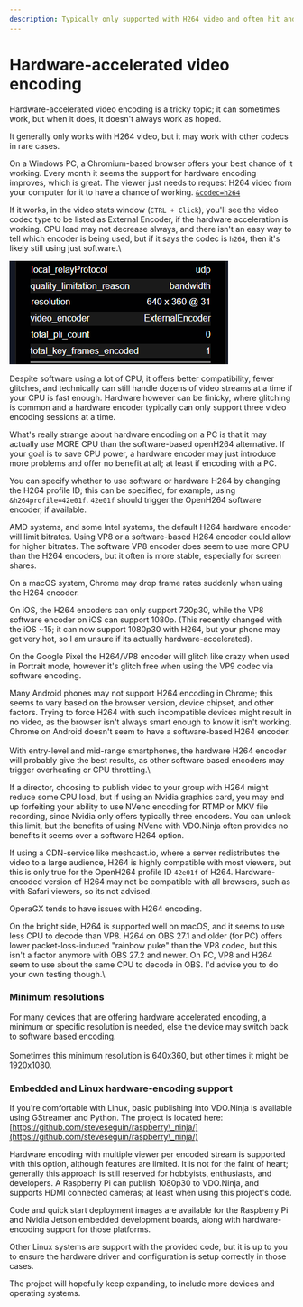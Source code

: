 ```yaml
---
description: Typically only supported with H264 video and often hit and miss
---
```


# Hardware-accelerated video encoding

Hardware-accelerated video encoding is a tricky topic; it can sometimes work, but when it does, it doesn't always work as hoped.

It generally only works with H264 video, but it may work with other codecs in rare cases.

On a Windows PC, a Chromium-based browser offers your best chance of it working. Every month it seems the support for hardware encoding improves, which is great. The viewer just needs to request H264 video from your computer for it to have a chance of working. [`&codec=h264`](../advanced-settings/view-parameters/codec.md)

If it works, in the video stats window (`CTRL + Click`), you'll see the video codec type to be listed as External Encoder, if the hardware acceleration is working. CPU load may not decrease always, and there isn't an easy way to tell which encoder is being used, but if it says the codec is `h264`, then it's likely still using just software.\


![Sample of the H264 Hardware Encoder working with VDO.Ninja](<../.gitbook/assets/image (17) (1) (1).png>)

Despite software using a lot of CPU, it offers better compatibility, fewer glitches, and technically can still handle dozens of video streams at a time if your CPU is fast enough. Hardware however can be finicky, where glitching is common and a hardware encoder typically can only support three video encoding sessions at a time.

What's really strange about hardware encoding on a PC is that it may actually use MORE CPU than the software-based openH264 alternative. If your goal is to save CPU power, a hardware encoder may just introduce more problems and offer no benefit at all; at least if encoding with a PC.&#x20;

You can specify whether to use software or hardware H264 by changing the H264 profile ID; this can be specified, for example, using `&h264profile=42e01f`. `42e01f` should trigger the OpenH264 software encoder, if available.&#x20;



AMD systems, and some Intel systems, the default H264 hardware encoder will limit bitrates. Using VP8 or a software-based H264 encoder could allow for higher bitrates. The software VP8 encoder does seem to use more CPU than the H264 encoders, but it often is more stable, especially for screen shares.

On a macOS system, Chrome may drop frame rates suddenly when using the H264 encoder.&#x20;

On iOS, the H264 encoders can only support 720p30, while the VP8 software encoder on iOS can support 1080p. (This recently changed with the iOS \~15; it can now support 1080p30 with H264, but your phone may get very hot, so I am unsure if its actually hardware-accelerated).

On the Google Pixel the H264/VP8 encoder will glitch like crazy when used in Portrait mode, however it's glitch free when using the VP9 codec via software encoding.

Many Android phones may not support H264 encoding in Chrome; this seems to vary based on the browser version, device chipset, and other factors. Trying to force H264 with such incompatible devices might result in no video, as the browser isn't always smart enough to know it isn't working. Chrome on Android doesn't seem to have a software-based H264 encoder.\
\
With entry-level and mid-range smartphones, the hardware H264 encoder will probably give the best results, as other software based encoders may trigger overheating or CPU throttling.\


If a director, choosing to publish video to your group with H264 might reduce some CPU load, but if using an Nvidia graphics card, you may end up forfeiting your ability to use NVenc encoding for RTMP or MKV file recording, since Nvidia only offers typically three encoders. You can unlock this limit, but the benefits of using NVenc with VDO.Ninja often provides no benefits it seems over a software H264 option.

If using a CDN-service like meshcast.io, where a server redistributes the video to a large audience, H264 is highly compatible with most viewers, but this is only true for the OpenH264 profile ID `42e01f` of H264. Hardware-encoded version of H264 may not be compatible with all browsers, such as with Safari viewers, so its not advised.

OperaGX tends to have issues with H264 encoding.

On the bright side, H264 is supported well on macOS, and it seems to use less CPU to decode than VP8. H264 on OBS 27.1 and older (for PC) offers lower packet-loss-induced "rainbow puke" than the VP8 codec, but this isn't a factor anymore with OBS 27.2 and newer. On PC, VP8 and H264 seem to use about the same CPU to decode in OBS. I'd advise you to do your own testing though.\


### Minimum resolutions

For many devices that are offering hardware accelerated encoding, a minimum or specific resolution is needed, else the device may switch back to software based encoding.\
\
Sometimes this minimum resolution is 640x360, but other times it might be 1920x1080.

### Embedded and Linux hardware-encoding support

If you're comfortable with Linux, basic publishing into VDO.Ninja is available using GStreamer and Python. The project is located here: [https://github.com/steveseguin/raspberry\_ninja/](https://github.com/steveseguin/raspberry\_ninja/)

Hardware encoding with multiple viewer per encoded stream is supported with this option, although features are limited. It is not for the faint of heart; generally this approach is still reserved for hobbyists, enthusiasts, and developers. A Raspberry Pi can publish 1080p30 to VDO.Ninja, and supports HDMI connected cameras; at least when using this project's code.

Code and quick start deployment images are available for the Raspberry Pi and Nvidia Jetson embedded development boards, along with hardware-encoding support for those platforms.

Other Linux systems are support with the provided code, but it is up to you to ensure the hardware driver and configuration is setup correctly in those cases.

The project will hopefully keep expanding, to include more devices and operating systems.

